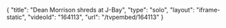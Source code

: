{
    "title": "Dean Morrison shreds at J-Bay",
    "type": "solo",
    "layout": "iframe-static",
    "videoId": "164113",
    "url": "\/tvpembed\/164113"
}
